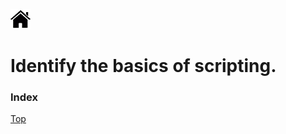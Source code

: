 [![Home](/img/home.jpg)](Readme.md)


# Identify the basics of scripting.
### Index 




[Top](#Index)